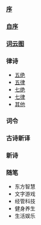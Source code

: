 ### [序](xu.md)
### [自序](zi_xu.md)
### [词云图](word_cloud.md)
### 律诗
- [五绝](wu_jue/README.md)
- [五律](wu_lv/README.md)
- [七绝](qi_jue/README.md)
- [七律](qi_lv/README.md)
- [其他](other.md)
### 词令
### 古诗新译
### 新诗
### 随笔
- 东方智慧
- 文字游戏
- 经管科技
- 健身养生
- 生活娱乐
